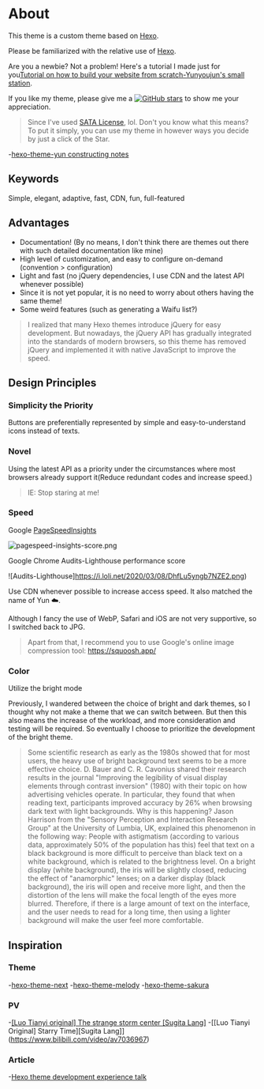 # About

This theme is a custom theme based on [Hexo](https://hexo.io).

Please be familiarized with the relative use of [Hexo](https://hexo.io/en-us/docs/).

Are you a newbie? Not a problem! Here's a tutorial I made just for you[Tutorial on how to build your website from scratch-Yunyoujun's small station](https://www.yunyoujun.cn/share/how-to-build-your-site/).

If you like my theme, please give me a [![GitHub stars](https://img.shields.io/github/stars/YunYouJun/hexo-theme-yun?style=social)](https://github.com/YunYouJun/hexo-theme-yun) to show me your appreciation.

> Since I've used [SATA License](https://github.com/zTrix/sata-license), lol.
> Don't you know what this means? To put it simply, you can use my theme in however ways you decide by just a click of the Star.

-[hexo-theme-yun constructing notes](https://www.yunyoujun.cn/note/make-hexo-theme-yun/)

## Keywords

Simple, elegant, adaptive, fast, CDN, fun, full-featured

## Advantages

- Documentation! (By no means, I don't think there are themes out there with such detailed documentation like mine)
- High level of customization, and easy to configure on-demand (convention > configuration)
- Light and fast (no jQuery dependencies, I use CDN and the latest API whenever possible)
- Since it is not yet popular, it is no need to worry about others having the same theme!
- Some weird features (such as generating a Waifu list?)

> I realized that many Hexo themes introduce jQuery for easy development.
> But nowadays, the jQuery API has gradually integrated into the standards of modern browsers, so this theme has removed jQuery and implemented it with native JavaScript to improve the speed.

## Design Principles

### Simplicity the Priority

Buttons are preferentially represented by simple and easy-to-understand icons instead of texts.

### Novel

Using the latest API as a priority under the circumstances where most browsers already support it(Reduce redundant codes and increase speed.)

> IE: Stop staring at me!

### Speed

Google [PageSpeed ​​Insights](https://developers.google.com/speed/pagespeed/insights/)

![pagespeed-insights-score.png](https://i.loli.net/2020/03/12/cUIuDPJfo379ZOk.png)

Google Chrome Audits-Lighthouse performance score

![Audits-Lighthouse]https://i.loli.net/2020/03/08/DhfLu5yngb7NZE2.png)

Use CDN whenever possible to increase access speed. It also matched the name of Yun ☁️.

Although I fancy the use of WebP, Safari and iOS are not very supportive, so I switched back to JPG.

> Apart from that, I recommend you to use Google's online image compression tool: <https://squoosh.app/>

### Color

Utilize the bright mode

Previously, I wandered between the choice of bright and dark themes, so I thought why not make a theme that we can switch between. But then this also means the increase of the workload, and more consideration and testing will be required. So eventually I choose to prioritize the development of the bright theme.

> Some scientific research as early as the 1980s showed that for most users, the heavy use of bright background text seems to be a more effective choice.
> D. Bauer and C. R. Cavonius shared their research results in the journal "Improving the legibility of visual display elements through contrast inversion" (1980) with their topic on how advertising vehicles operate. In particular, they found that when reading text, participants improved accuracy by 26% when browsing dark text with light backgrounds.
> Why is this happening? Jason Harrison from the "Sensory Perception and Interaction Research Group" at the University of Lumbia, UK, explained this phenomenon in the following way:
> People with astigmatism (according to various data, approximately 50% of the population has this) feel that text on a black background is more difficult to perceive than black text on a white background, which is related to the brightness level. On a bright display (white background), the iris will be slightly closed, reducing the effect of "anamorphic" lenses; on a darker display (black background), the iris will open and receive more light, and then the distortion of the lens will make the focal length of the eyes more blurred.
> Therefore, if there is a large amount of text on the interface, and the user needs to read for a long time, then using a lighter background will make the user feel more comfortable.

## Inspiration

### Theme

-[hexo-theme-next](https://github.com/theme-next/hexo-theme-next)
-[hexo-theme-melody](https://github.com/Molunerfinn/hexo-theme-melody)
-[hexo-theme-sakura](https://github.com/honjun/hexo-theme-sakura)

### PV

-[[Luo Tianyi original] The strange storm center [Sugita Lang]](https://www.bilibili.com/video/av4018008)
-[[Luo Tianyi Original] Starry Time][Sugita Lang]](https://www.bilibili.com/video/av7036967)

### Article

-[Hexo theme development experience talk](https://molunerfinn.com/make-a-hexo-theme/)